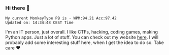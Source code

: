 ### Hi there 👋
<!-- PB START -->
```
My current MonkeyType PB is - WPM:94.21 Acc:97.42
Updated on: 14:34:48 CEST Time
```
<!-- PB END -->
I'm an IT person, just overall. I like CTFs, hacking, coding games, making Python apps. Just a lot of stuff.
You can check out my website [here](https://skill3472.github.io/).
I will probably add some interesting stuff here, when I get the idea to do so. Take care ❤️
